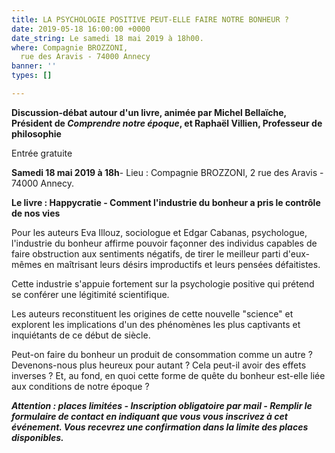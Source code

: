 ```yaml
---
title: LA PSYCHOLOGIE POSITIVE PEUT-ELLE FAIRE NOTRE BONHEUR ?
date: 2019-05-18 16:00:00 +0000
date_string: Le samedi 18 mai 2019 à 18h00.
where: Compagnie BROZZONI,                                                                    2
  rue des Aravis - 74000 Annecy
banner: ''
types: []

---
```

**Discussion-débat autour d'un livre, animée par Michel Bellaïche, Président de _Comprendre notre époque_, et Raphaël Villien, Professeur de philosophie**

Entrée gratuite

**Samedi 18 mai 2019 à 18h**- Lieu : Compagnie BROZZONI, 2 rue des Aravis - 74000 Annecy.

**Le livre : Happycratie - Comment l'industrie du bonheur a pris le contrôle de nos vies**

Pour les auteurs Eva Illouz, sociologue et Edgar Cabanas, psychologue, l'industrie du bonheur affirme pouvoir façonner des individus capables de faire obstruction aux sentiments négatifs, de tirer le meilleur parti d'eux-mêmes en maîtrisant leurs désirs improductifs et leurs pensées défaitistes.

Cette industrie s'appuie fortement sur la psychologie positive qui prétend se conférer une légitimité scientifique.

Les auteurs reconstituent les origines de cette nouvelle "science" et explorent les implications d'un des phénomènes les plus captivants et inquiétants de ce début de siècle.

Peut-on faire du bonheur un produit de consommation comme un autre ? Devenons-nous plus heureux pour autant ? Cela peut-il avoir des effets inverses ? Et, au fond, en quoi cette forme de quête du bonheur est-elle liée aux conditions de notre époque ?

**_Attention : places limitées - Inscription obligatoire par mail - Remplir le formulaire de contact en indiquant que vous vous inscrivez à cet événement. Vous recevrez une confirmation dans la limite des places disponibles._**